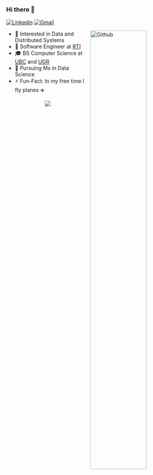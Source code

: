 ### Hi there 👋

 [![Linkedin](https://img.shields.io/badge/-Linkedin-blue?style=flat-square&logo=Linkedin&logoColor=white&link=https://www.linkedin.com/in/salva-corts/)](https://www.linkedin.com/in/salva-corts/)
[![Gmail](https://img.shields.io/badge/-salvacorts97@gmail.com-c14438?style=flat-square&logo=Gmail&logoColor=white&link=mailto:salvacorts97@gmail.com)](mailto:salvacorts97@gmail.com)

<img width="55%" align="right" alt="Github" src="https://raw.githubusercontent.com/onimur/.github/master/.resources/git-header.svg" />

- 🧐 Interested in Data and Distributed Systems
- 💼 Software Engineer at [RTI](rti.com)
- 🎓 BS Computer Science at [UBC](https://www.ubc.ca) and [UGR](https://www.ugr.es/en/)
- 🌱 Pursuing Ms in Data Science
- ⚡️ Fun-Fact: In my free time I fly planes ✈️

<p align="center">
<img align="center" src="https://github-readme-stats.vercel.app/api/top-langs/?username=salvacorts&theme=default&line_height=27&layout=compact" />
</p>